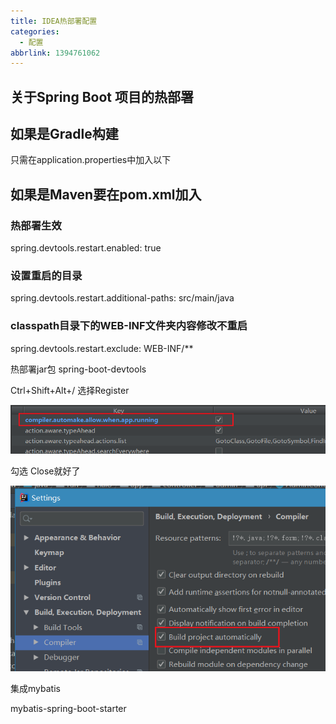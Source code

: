 ```yaml
---
title: IDEA热部署配置
categories:
  - 配置
abbrlink: 1394761062
---
```

## 关于Spring Boot 项目的热部署

## 如果是Gradle构建

只需在application.properties中加入以下
<!--more-->

## 如果是Maven要在pom.xml加入

### 热部署生效

spring.devtools.restart.enabled: true
### 设置重启的目录

spring.devtools.restart.additional-paths: src/main/java

### classpath目录下的WEB-INF文件夹内容修改不重启

spring.devtools.restart.exclude: WEB-INF/**

热部署jar包
spring-boot-devtools

Ctrl+Shift+Alt+/  选择Register

![1560308442807](IDEA热部署配置/1560308442807.png)

勾选 Close就好了

![1560308343209](IDEA热部署配置/1560308343209.png)

集成mybatis

mybatis-spring-boot-starter 

